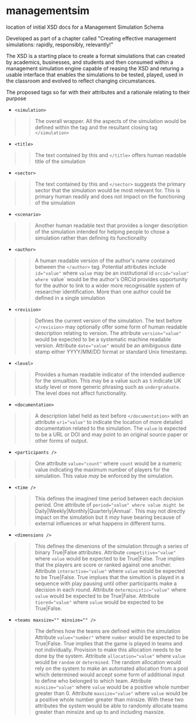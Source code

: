 # managementsim
location of initial XSD docs for a Management Simulation Schema

Developed as part of a chapter called "Creating effective management simulations: rapidly, responsibly, relevantly!"

The XSD is a starting place to create a format simulations that can created by academics, businesses, and students and then consumed within a management simulation engine capable of reasing the XSD and returing a usable interface that enables the simulations to be tested, played, used in the classroom and evolved to reflect changing circumstances.

The proposed tags so far with their attributes and a rationale relating to their purpose 

- `<simulation>`
>> The overall wrapper. All the aspects of the simulation would be defined within the tag and the resultant closing tag `</simulation>`
-  `<title>`
>> The text contained by this and `</title>` offers human readable title of the simulation
-  `<sector>`
>> The text contained by this and `</sector>` suggests the primary sector that the simulation would be most relevant for. This is primary human readily and does not impact on the functioning of the simulation
- `<scenario>`
>> Another human readable text that provides a longer description of the simulation intended for helping people to chose a simulation rather than defining its functionality 
- `<author>` 
>> A human readable version of the author's name contained between the `</author>` tag. 
>> Potential attributes include `id="value"` where `value` may be an institutional id 
>> `orcid="value" where `value` would be the author's ORCid provides opportunity for the author to link to a wider more recognisable system of researcher identification.
>> More than one author could be defined in a single simulation
- `<revision>`
>> Defines the current version of the simulation.  The text before `</revision>` may optionally offer some form of human readable description relating to version. The attribute `version="value"` would be expected to be a systematic machine readable version. Attribute `date="value"` would be an amibiguous date stamp either YYYY/MM/DD format or standard Unix timestamp.
- `<level>`
>> Provides a human readable indicator of the intended audience for the simualtion. This may be a value such as `5` indicate UK study level or more generic phrasing such as `undergraduate`. The level does not affect functionality.
- `<documentation>`
>> A description label held as text before `</documentation>` with an attribute `uri="value"` to indicate the location of more detailed documentation related to the simulation. The `value` is expected to be a URL or DOI and may point to an original source paper or other forms of output.
- `<participants />`
>> One attribute `value="count"` where `count` would be a numeric value indicating the maximum number of players for the simulation. This value *may* be enforced by the simulation.
- `<time />`
>> This defines the imagined time period between each decision period. One attribute of `period="value" where value might be `Daily|Weekly|Monthly|Quarterly|Annual`. This may not directly impact on the simulation but it *may* have bearing because of external influences or what happens in different turns.
- `<dimensions />`
>> This defines the dimenions of the simulation through a series of binary True|False attributes.
>> Attribute `competitive="value"` where `value` would be expected to be True|False. True implies that the players are score or ranked against one another.
>> Attribute `interactive="value"` where `value` would be expected to be True|False. True implues that the simultion is played in a sequence with play pausing until other participants make a decision in each round.
>> Attribute `deterministic="value"` where `value` would be expected to be True|False.
>> Attribute `tiered="value"` where `value` would be expected to be True|False.
- `<teams maxsize="" minsize="" />`
>> The defines how the teams are defined within the simulation
>> Attribute `value="number"` where `number` would be expected to be True|False. True implies that the game is played in teams and not individually. Provision to make this allocation needs to be done by the system.
>> Attribute `allocation="value"` where `value` would be `random` or `determined`. The random allocation would rely on the system to make an automated allocation from a pool which determined would accept some form of additional input to define who belonged to which team.
>> Attribute `minsize="value"` where `value` would be a positive whole number greater than 0.
>> Attribute `maxsize="value"` where `value` would be a positive whole number greater than minsize. With these two attributes the system would be able to randomly allocate teams greater than minsize and up to and including maxsize.
